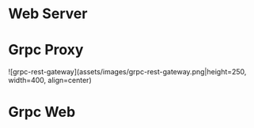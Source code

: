 # Web Server


# Grpc Proxy


![grpc-rest-gateway](assets/images/grpc-rest-gateway.png|height=250, width=400, align=center)


# Grpc Web

